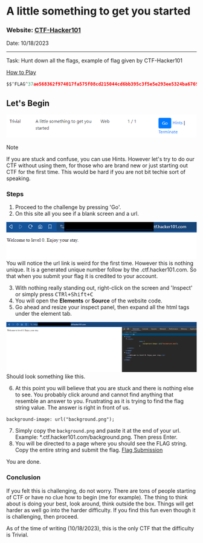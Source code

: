 # A little something to get you started

### Website: [CTF-Hacker101](https://ctf.hacker101.com/ctf)
Date: 10/18/2023

-----------------------------------------------------------------
Task: Hunt down all the flags, example of flag given by CTF-Hacker101

[How to Play](https://ctf.hacker101.com/howtoplay)

```c
$$^FLAG^37ae568362f974017fa575f08cd215044cd6bb395c3f5e5e293ee5324ba6769c$FLAG$
```
## Let's Begin

![](./Images/Image1.png)

> [!Note]
>  If you are stuck and confuse, you can use Hints. However let's try to do our CTF without using them, for those who are brand new or just starting out CTF for the first time. This would be hard if you are not bit techie sort of speaking. 

### Steps
1. Proceed to the challenge by pressing 'Go'.
2. On this site all you see if a blank screen and a url.
   
![](./Images/Image1-2.png)
You will notice the url link is weird for the first time. However this is nothing unique.
It is a generated unique number follow by the .ctf.hacker101.com. So that when you submit
your flag it is credited to your account.

3. With nothing really standing out, right-click on the screen and 'Inspect' or simply press
   <kbd>CTRl+Shift+C</kbd>
4. You will open the **Elements** or **Source** of the website code.
5. Go ahead and resize your inspect panel, then expand all the html tags under the element tab.

![](./Images/Image1-3.png)
Should look something like this.

6. At this point you will believe that you are stuck and there is nothing else to see. You probably click around and cannot find anything that resemble an answer to you.
   Frustrating as it is trying to find the flag string value. The answer is right in front of us.
  ```html
  background-image: url("background.png");
  ```
7. Simply copy the `background.png` and paste it at the end of your url. Example: *.ctf.hacker101.com/background.png. Then press Enter.
8. You will be directed to a page where you should see the FLAG string. Copy the entire string
   and submit the flag. [Flag Submission](https://ctf.hacker101.com/ctf/submit_flag)

You are done. 

### Conclusion
If you felt this is challenging, do not worry. There are tons of people starting of CTF or have no clue how to begin (me for example). The thing to think about is doing your best, look around, think outside the box. Things will get harder as well go into the harder difficulty. If you find this fun even though it is challenging, then proceed.

As of the time of writing (10/18/2023), this is the only CTF that the difficulty is Trivial.

